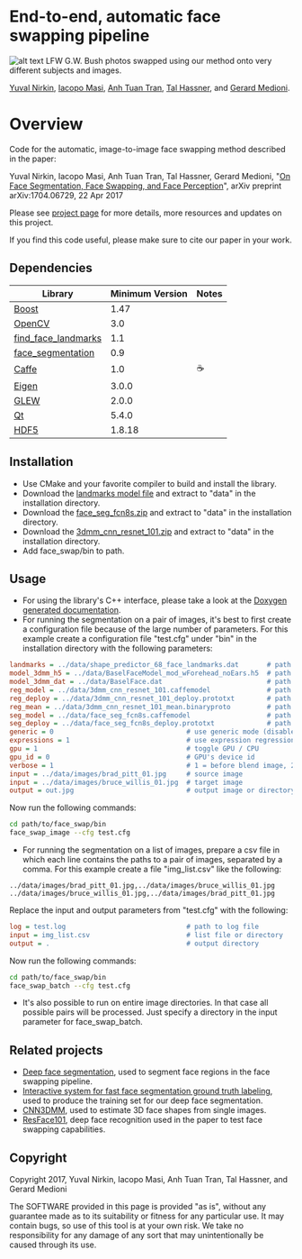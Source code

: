 # End-to-end, automatic face swapping pipeline
![alt text](https://yuvalnirkin.github.io/assets/img/projects/face_swap/face_swap_samples.jpg "Samples")
LFW G.W. Bush photos swapped using our method onto very different subjects and images.

[Yuval Nirkin](http://www.nirkin.com/), [Iacopo Masi](http://www-bcf.usc.edu/~iacopoma/), [Anh Tuan Tran](https://sites.google.com/site/anhttranusc/), [Tal Hassner](http://www.openu.ac.il/home/hassner/), and [Gerard Medioni](http://iris.usc.edu/people/medioni/index.html).
# Overview
Code for the automatic, image-to-image face swapping method described in the paper:

Yuval Nirkin, Iacopo Masi, Anh Tuan Tran, Tal Hassner, Gerard Medioni, "[On Face Segmentation, Face Swapping, and Face Perception](https://arxiv.org/abs/1704.06729)", arXiv preprint arXiv:1704.06729, 22 Apr 2017

Please see [project page](http://www.openu.ac.il/home/hassner/projects/faceswap/) for more details, more resources and updates on this project.

If you find this code useful, please make sure to cite our paper in your work.


## Dependencies
| Library                                                            | Minimum Version | Notes                                    |
|--------------------------------------------------------------------|-----------------|------------------------------------------|
| [Boost](http://www.boost.org/)                                     | 1.47            |                                          |
| [OpenCV](http://opencv.org/)                                       | 3.0             |                                          |
| [find_face_landmarks](https://github.com/YuvalNirkin/find_face_landmarks) | 1.1      |                                          |
| [face_segmentation](https://github.com/YuvalNirkin/face_segmentation) | 0.9          |                                          |
| [Caffe](https://github.com/BVLC/caffe)                             | 1.0             |☕️                                        |
| [Eigen](http://eigen.tuxfamily.org)                                | 3.0.0           |                                          |
| [GLEW](http://glew.sourceforge.net/)                               | 2.0.0           |                                          |
| [Qt](https://www.qt.io/)                                           | 5.4.0           |                                          |
| [HDF5](https://support.hdfgroup.org/HDF5/)                         | 1.8.18          |                                          |

## Installation
- Use CMake and your favorite compiler to build and install the library.
- Download the [landmarks model file](http://dlib.net/files/shape_predictor_68_face_landmarks.dat.bz2) and extract to "data" in the installation directory.
- Download the [face_seg_fcn8s.zip](https://github.com/YuvalNirkin/face_segmentation/releases/download/0.9/face_seg_fcn8s.zip) and extract to "data" in the installation directory.
- Download the [3dmm_cnn_resnet_101.zip](https://github.com/YuvalNirkin/face_swap/releases/download/0.9/3dmm_cnn_resnet_101.zip) and extract to "data" in the installation directory.
- Add face_swap/bin to path.

## Usage
- For using the library's C++ interface, please take a look at the [Doxygen generated documentation](https://yuvalnirkin.github.io/projects/face_swap/).
- For running the segmentation on a pair of images, it's best to first create a configuration file because of the large number of parameters. For this example create a configuration file "test.cfg" under "bin" in the installation directory with the following parameters:
```Ini
landmarks = ../data/shape_predictor_68_face_landmarks.dat       # path to landmarks model file
model_3dmm_h5 = ../data/BaselFaceModel_mod_wForehead_noEars.h5  # path to 3DMM file (.h5)
model_3dmm_dat = ../data/BaselFace.dat                          # path to 3DMM file (.dat)
reg_model = ../data/3dmm_cnn_resnet_101.caffemodel              # path to 3DMM regression CNN model file (.caffemodel)
reg_deploy = ../data/3dmm_cnn_resnet_101_deploy.prototxt        # path to 3DMM regression CNN deploy file (.prototxt)
reg_mean = ../data/3dmm_cnn_resnet_101_mean.binaryproto         # path to 3DMM regression CNN mean file (.binaryproto)
seg_model = ../data/face_seg_fcn8s.caffemodel                   # path to face segmentation CNN model file (.caffemodel)
seg_deploy = ../data/face_seg_fcn8s_deploy.prototxt             # path to face segmentation CNN deploy file (.prototxt)
generic = 0                                 # use generic mode (disable shape regression)
expressions = 1                             # use expression regression
gpu = 1                                     # toggle GPU / CPU
gpu_id = 0                                  # GPU's device id
verbose = 1                                 # 1 = before blend image, 2 += projected meshes, 3 += landmarks, 4 += meshes ply
input = ../data/images/brad_pitt_01.jpg     # source image
input = ../data/images/bruce_willis_01.jpg  # target image
output = out.jpg                            # output image or directory
```
Now run the following commands:
```Bash
cd path/to/face_swap/bin
face_swap_image --cfg test.cfg
```
- For running the segmentation on a list of images, prepare a csv file in which each line contains the paths to a pair of images, separated by a comma. For this example create a file "img_list.csv" like the following:
```
../data/images/brad_pitt_01.jpg,../data/images/bruce_willis_01.jpg
../data/images/bruce_willis_01.jpg,../data/images/brad_pitt_01.jpg
```
Replace the input and output parameters from "test.cfg" with the following:
```Ini
log = test.log                              # path to log file
input = img_list.csv                        # list file or directory
output = .                                  # output directory
```
Now run the following commands:
```Bash
cd path/to/face_swap/bin
face_swap_batch --cfg test.cfg
```
- It's also possible to run on entire image directories. In that case all possible pairs will be processed. Just specify a directory in the input parameter for face_swap_batch.

## Related projects
- [Deep face segmentation](https://github.com/YuvalNirkin/face_segmentation), used to segment face regions in the face swapping pipeline.
- [Interactive system for fast face segmentation ground truth labeling](https://github.com/YuvalNirkin/face_video_segment), used to produce the training set for our deep face segmentation.
- [CNN3DMM](http://www.openu.ac.il/home/hassner/projects/CNN3DMM/), used to estimate 3D face shapes from single images.
- [ResFace101](http://www.openu.ac.il/home/hassner/projects/augmented_faces/), deep face recognition used in the paper to test face swapping capabilities. 

## Copyright
Copyright 2017, Yuval Nirkin, Iacopo Masi, Anh Tuan Tran, Tal Hassner, and Gerard Medioni 

The SOFTWARE provided in this page is provided "as is", without any guarantee made as to its suitability or fitness for any particular use. It may contain bugs, so use of this tool is at your own risk. We take no responsibility for any damage of any sort that may unintentionally be caused through its use.

